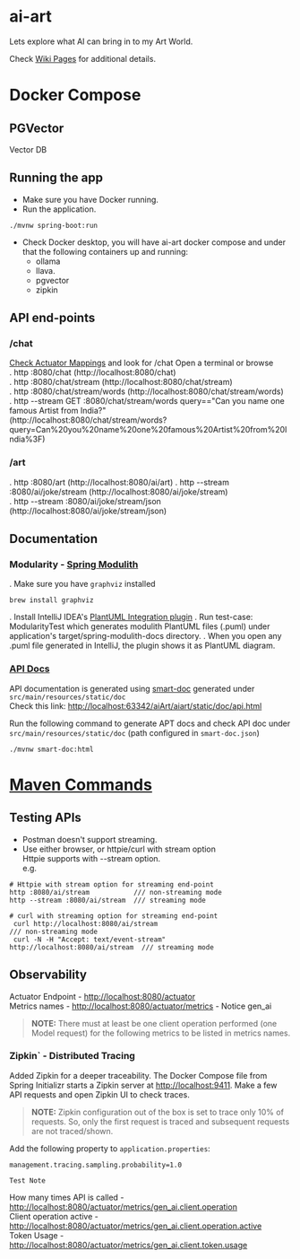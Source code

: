 # ai-art
Lets explore what AI can bring in to my Art World.

Check [Wiki Pages](https://github.com/gpottepalem/ai-art/wiki) for additional details.

# Docker Compose

## PGVector
Vector DB

## Running the app
* Make sure you have Docker running.  
* Run the application.  
```shell
./mvnw spring-boot:run
```
* Check Docker desktop, you will have ai-art docker compose and under that the following containers up and running:
  * ollama
  * llava.
  * pgvector
  * zipkin

## API end-points
### /chat
[Check Actuator Mappings](http://localhost:8080/actuator/mappings) and look for /chat
Open a terminal or browse  
. http :8080/chat (http://localhost:8080/chat)  
. http :8080/chat/stream (http://localhost:8080/chat/stream)  
. http :8080/chat/stream/words  (http://localhost:8080/chat/stream/words)  
. http --stream GET :8080/chat/stream/words query=="Can you name one famous Artist from India?"  
(http://localhost:8080/chat/stream/words?query=Can%20you%20name%20one%20famous%20Artist%20from%20India%3F)  

### /art
. http :8080/art (http://localhost:8080/ai/art)
. http --stream :8080/ai/joke/stream (http://localhost:8080/ai/joke/stream)  
. http --stream :8080/ai/joke/stream/json (http://localhost:8080/ai/joke/stream/json)  

## Documentation
### Modularity - [Spring Modulith](https://docs.spring.io/spring-modulith/reference/)
. Make sure you have `graphviz` installed
```shell
brew install graphviz
```
. Install IntelliJ IDEA's [PlantUML Integration plugin](https://plugins.jetbrains.com/plugin/7017-plantuml4idea)
. Run test-case: ModularityTest which generates modulith PlantUML files (.puml) under application's target/spring-modulith-docs directory.
. When you open any .puml file generated in IntelliJ, the plugin shows it as PlantUML diagram.

### [API Docs](https://smart-doc-group.github.io/)
API documentation is generated using [smart-doc](https://smart-doc-group.github.io/) generated under `src/main/resources/static/doc`  
Check this link: [http://localhost:63342/aiArt/aiart/static/doc/api.html](http://localhost:63342/aiArt/aiart/static/doc/api.html)

Run the following command to generate APT docs and check API doc under `src/main/resources/static/doc` (path configured in `smart-doc.json`)
```
./mvnw smart-doc:html
```

# [Maven Commands](./MAVEN.md)

## Testing APIs
- Postman doesn't support streaming.
- Use either browser, or httpie/curl with stream option  
Httpie supports with --stream option.  
e.g.
```shell
# Httpie with stream option for streaming end-point
http :8080/ai/stream           /// non-streaming mode
http --stream :8080/ai/stream  /// streaming mode

# curl with streaming option for streaming end-point
 curl http://localhost:8080/ai/stream                                    /// non-streaming mode
 curl -N -H "Accept: text/event-stream" http://localhost:8080/ai/stream  /// streaming mode
```

## Observability

Actuator Endpoint - [http://localhost:8080/actuator](http://localhost:8080/actuator)  
Metrics names - [http://localhost:8080/actuator/metrics](http://localhost:8080/actuator/metrics) - Notice gen_ai  
> **NOTE:**
> There must at least be one client operation performed (one Model request) for the following metrics to be
> listed in metrics names. 

### Zipkin` - Distributed Tracing
Added Zipkin for a deeper traceability.
The Docker Compose file from Spring Initializr starts a Zipkin server at [http://localhost:9411](http://localhost:9411).
Make a few API requests and open Zipkin UI to check traces.

> **NOTE:**
> Zipkin configuration out of the box is set to trace only 10% of requests. So, only the first request is traced and 
subsequent requests are not traced/shown.

Add the following property to `application.properties`:
```
management.tracing.sampling.probability=1.0
```
~~~
Test Note
~~~

How many times API is called - [http://localhost:8080/actuator/metrics/gen_ai.client.operation](http://localhost:8080/actuator/metrics/gen_ai.client.operation)  
Client operation active - [http://localhost:8080/actuator/metrics/gen_ai.client.operation.active](http://localhost:8080/actuator/metrics/gen_ai.client.operation.active)  
Token Usage - [http://localhost:8080/actuator/metrics/gen_ai.client.token.usage](http://localhost:8080/actuator/metrics/gen_ai.client.token.usage)
